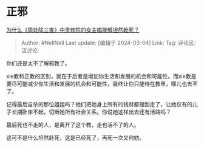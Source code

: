 # 正邪
[为什么《周处除三害》中灵修院的女主唱能够坦然赴死？](https://www.zhihu.com/question/646870849/answer/3417995212)

> Author: #NellNell
> Last update: [编辑于 2024-03-04]
> Link:
> Tag: 
> 评论区:
> 泛讨论:

你们还是太不了解邪教了。

xie教和正教的区别，就在于后者是增加你生活和发展的机会和可能性。而xie教是要尽可能减少你生活和发展的机会和可能性，最终让你只能待在教里，哪儿也去不了。

记得最后自杀的那位姐姐吗？他们把她身上所有的钱财都搜刮走了，让她仅有的儿子长期卧床不起，切断她所有社会关系。你说她这样出去还有活路吗？

最后死也不走的人，是离开了这个教，走也活不了的人。

这可不是什么坦然赴死，这是已经死了，再死一次又何妨。